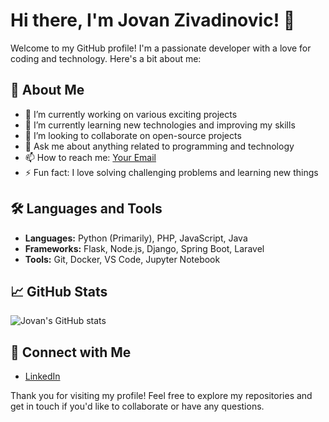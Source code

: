 # Hi there, I'm Jovan Zivadinovic! 👋

Welcome to my GitHub profile! I'm a passionate developer with a love for coding and technology. Here's a bit about me:

## 🚀 About Me

- 🔭 I’m currently working on various exciting projects
- 🌱 I’m currently learning new technologies and improving my skills
- 👯 I’m looking to collaborate on open-source projects
- 💬 Ask me about anything related to programming and technology
- 📫 How to reach me: [Your Email](jovan.zivadinovic@digitalleather.rs)
- ⚡ Fun fact: I love solving challenging problems and learning new things

## 🛠️ Languages and Tools

- **Languages:** Python (Primarily), PHP, JavaScript, Java
- **Frameworks:** Flask, Node.js, Django, Spring Boot, Laravel
- **Tools:** Git, Docker, VS Code, Jupyter Notebook

## 📈 GitHub Stats

![Jovan's GitHub stats](https://github-readme-stats.vercel.app/api?username=jovanzivadinovic&show_icons=true&theme=radical)

## 🔗 Connect with Me

- [LinkedIn](https://www.linkedin.com/in/jovanzivadinovic/)

Thank you for visiting my profile! Feel free to explore my repositories and get in touch if you'd like to collaborate or have any questions.
